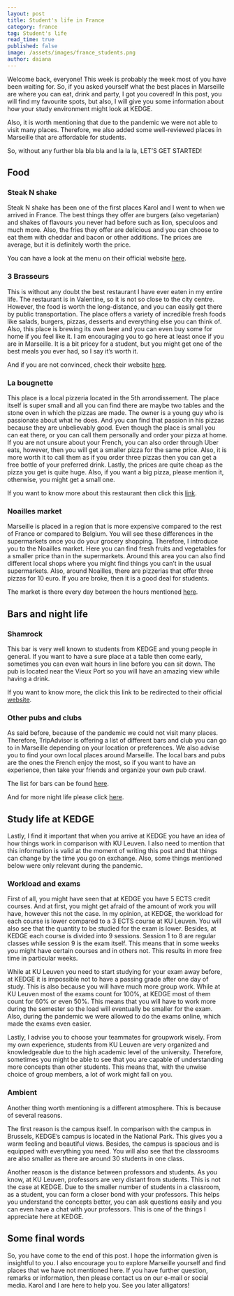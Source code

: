 ```yaml
---
layout: post
title: Student's life in France
category: france
tag: Student's life
read_time: true
published: false
image: /assets/images/france_students.png
author: daiana
---
```

Welcome back, everyone! This week is probably the week most of you have been waiting for. So, if you asked yourself what the best places in Marseille are where you can eat, drink and party, I got you covered! In this post, you will find my favourite spots, but also, I will give you some information about how your study environment might look at KEDGE.

Also, it is worth mentioning that due to the pandemic we were not able to visit many places. Therefore, we also added some well-reviewed places in Marseille that are affordable for students.

So, without any further bla bla bla and la la la, LET’S GET STARTED!

## Food

### Steak N shake

Steak N shake has been one of the first places Karol and I went to when we arrived in France. The best things they offer are burgers (also vegetarian) and shakes of flavours you never had before such as lion, speculoos and much more. Also, the fries they offer are delicious and you can choose to eat them with cheddar and bacon or other additions. The prices are average, but it is definitely worth the price.

You can have a look at the menu on their official website [here](https://steaknshake.fr/menus/).



### 3 Brasseurs

This is without any doubt the best restaurant I have ever eaten in my entire life. The restaurant is in Valentine, so it is not so close to the city centre. However, the food is worth the long-distance, and you can easily get there by public transportation. The place offers a variety of incredible fresh foods like salads, burgers, pizzas, desserts and everything else you can think of. Also, this place is brewing its own beer and you can even buy some for home if you feel like it. I am encouraging you to go here at least once if you are in Marseille. It is a bit pricey for a student, but you might get one of the best meals you ever had, so I say it’s worth it.

And if you are not convinced, check their website [here](https://www.3brasseurs.com/cuisine-des-3brasseurs).



### La bougnette

This place is a local pizzeria located in the 5th arrondissement. The place itself is super small and all you can find there are maybe two tables and the stone oven in which the pizzas are made. The owner is a young guy who is passionate about what he does. And you can find that passion in his pizzas because they are unbelievably good. Even though the place is small you can eat there, or you can call them personally and order your pizza at home. If you are not unsure about your French, you can also order through Uber eats, however, then you will get a smaller pizza for the same price. Also, it is more worth it to call them as if you order three pizzas then you can get a free bottle of your preferred drink. Lastly, the prices are quite cheap as the pizza you get is quite huge. Also, if you want a big pizza, please mention it, otherwise, you might get a small one.

If you want to know more about this restaurant then click this [link](https://labougnettepizza.eatbu.com/?lang=fr).



### Noailles market

Marseille is placed in a region that is more expensive compared to the rest of France or compared to Belgium. You will see these differences in the supermarkets once you do your grocery shopping. Therefore, I introduce you to the Noailles market. Here you can find fresh fruits and vegetables for a smaller price than in the supermarkets. Around this area you can also find different local shops where you might find things you can’t in the usual supermarkets. Also, around Noailles, there are pizzerias that offer three pizzas for 10 euro. If you are broke, then it is a good deal for students.

The market is there every day between the hours mentioned [here](https://www.marseille-tourisme.com/offres/marche-de-noailles-marseille-1er-fr-2781347/).



## Bars and night life

### Shamrock

This bar is very well known to students from KEDGE and young people in general. If you want to have a sure place at a table then come early, sometimes you can even wait hours in line before you can sit down. The pub is located near the Vieux Port so you will have an amazing view while having a drink.

If you want to know more, the click this link to be redirected to their official [website](https://en.pub-shamrock.com).



### Other pubs and clubs

As said before, because of the pandemic we could not visit many places. Therefore, TripAdvisor is offering a list of different bars and club you can go to in Marseille depending on your location or preferences. We also advise you to find your own local places around Marseille. The local bars and pubs are the ones the French enjoy the most, so if you want to have an experience, then take your friends and organize your own pub crawl.

The list for bars can be found [here](https://www.tripadvisor.com/Attractions-g187253-Activities-c20-t99-Marseille_Bouches_du_Rhone_Provence_Alpes_Cote_d_Azur.html).

And for more night life please click [here](https://theculturetrip.com/europe/france/articles/a-nightlife-guide-to-marseille-france/).



## Study life at KEDGE

Lastly, I find it important that when you arrive at KEDGE you have an idea of how things work in comparison with KU Leuven. I also need to mention that this information is valid at the moment of writing this post and that things can change by the time you go on exchange. Also, some things mentioned below were only relevant during the pandemic.

### Workload and exams

First of all, you might have seen that at KEDGE you have 5 ECTS credit courses. And at first, you might get afraid of the amount of work you will have, however this not the case. In my opinion, at KEDGE, the workload for each course is lower compared to a 3 ECTS course at KU Leuven. You will also see that the quantity to be studied for the exam is lower. 
Besides, at KEDGE each course is divided into 9 sessions. Session 1 to 8 are regular classes while session 9 is the exam itself. This means that in some weeks you might have certain courses and in others not. This results in more free time in particular weeks.

While at KU Leuven you need to start studying for your exam away before, at KEDGE it is impossible not to have a passing grade after one day of study. This is also because you will have much more group work. While at KU Leuven most of the exams count for 100%, at KEDGE most of them count for 60% or even 50%. This means that you will have to work more during the semester so the load will eventually be smaller for the exam.  Also, during the pandemic we were allowed to do the exams online, which made the exams even easier.  

Lastly, I advise you to choose your teammates for groupwork wisely. From my own experience, students from KU Leuven are very organized and knowledgeable due to the high academic level of the university. Therefore, sometimes you might be able to see that you are capable of understanding more concepts than other students. This means that, with the unwise choice of group members, a lot of work might fall on you.

### Ambient

Another thing worth mentioning is a different atmosphere. This is because of several reasons. 

The first reason is the campus itself. In comparison with the campus in Brussels, KEDGE’s campus is located in the National Park. This gives you a warm feeling and beautiful views. Besides, the campus is spacious and is equipped with everything you need. You will also see that the classrooms are also smaller as there are around 30 students in one class.

Another reason is the distance between professors and students. As you know, at KU Leuven, professors are very distant from students. This is not the case at KEDGE. Due to the smaller number of students in a classroom, as a student, you can form a closer bond with your professors. This helps you understand the concepts better, you can ask questions easily and you can even have a chat with your professors. This is one of the things I appreciate here at KEDGE.



## Some final words

So, you have come to the end of this post. I hope the information given is insightful to you. I also encourage you to explore Marseille yourself and find places that we have not mentioned here. 
If you have further question, remarks or information, then please contact us on our e-mail or social media. Karol and I are here to help you.
See you later alligators!